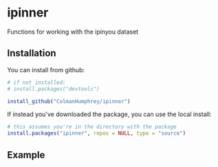 # ipinner

<!-- badges: start -->
<!-- badges: end -->

Functions for working with the ipinyou dataset

## Installation

You can install from github:

``` r
# if not installed:
# install.packages("devtools")

install_github("ColmanHumphrey/ipinner")
```

If instead you've downloaded the package, you can use the local install:

```r
# this assumes you're in the directory with the package
install.packages("ipinner", repos = NULL, type = "source")
```

## Example
